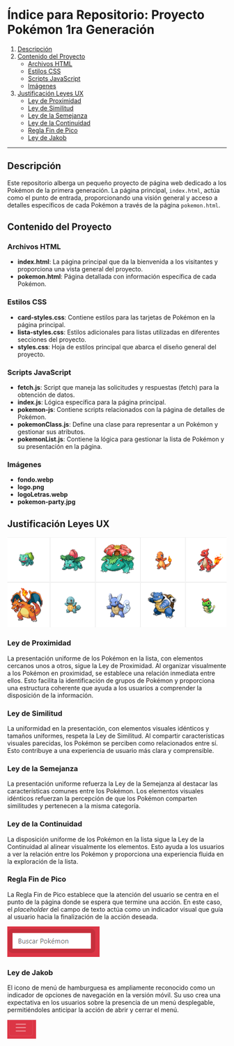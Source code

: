 # Índice para Repositorio: Proyecto Pokémon 1ra Generación

1. [Descripción](#descripción)
2. [Contenido del Proyecto](#contenido-del-proyecto)
    - [Archivos HTML](#archivos-html)
    - [Estilos CSS](#estilos-css)
    - [Scripts JavaScript](#scripts-javascript)
    - [Imágenes](#imágenes)
3. [Justificación Leyes UX](#justificación-leyes-ux)
    - [Ley de Proximidad](#ley-de-proximidad)
    - [Ley de Similitud](#ley-de-similitud)
    - [Ley de la Semejanza](#ley-de-la-semejanza)
    - [Ley de la Continuidad](#ley-de-la-continuidad)
    - [Regla Fin de Pico](#regla-fin-de-pico)
    - [Ley de Jakob](#ley-de-jakob)

---

## Descripción

Este repositorio alberga un pequeño proyecto de página web dedicado a los Pokémon de la primera generación. La página principal, `index.html`, actúa como el punto de entrada, proporcionando una visión general y acceso a detalles específicos de cada Pokémon a través de la página `pokemon.html`.

## Contenido del Proyecto

### Archivos HTML

- **index.html**: La página principal que da la bienvenida a los visitantes y proporciona una vista general del proyecto.
- **pokemon.html**: Página detallada con información específica de cada Pokémon.

### Estilos CSS

- **card-styles.css**: Contiene estilos para las tarjetas de Pokémon en la página principal.
- **lista-styles.css**: Estilos adicionales para listas utilizadas en diferentes secciones del proyecto.
- **styles.css**: Hoja de estilos principal que abarca el diseño general del proyecto.

### Scripts JavaScript

- **fetch.js**: Script que maneja las solicitudes y respuestas (fetch) para la obtención de datos.
- **index.js**: Lógica específica para la página principal.
- **pokemon-js**: Contiene scripts relacionados con la página de detalles de Pokémon.
- **pokemonClass.js**: Define una clase para representar a un Pokémon y gestionar sus atributos.
- **pokemonList.js**: Contiene la lógica para gestionar la lista de Pokémon y su presentación en la página.

### Imágenes

- **fondo.webp**
- **logo.png**
- **logoLetras.webp**
- **pokemon-party.jpg**

## Justificación Leyes UX

![Pokemon](images/readme/uno.png)

### Ley de Proximidad

La presentación uniforme de los Pokémon en la lista, con elementos cercanos unos a otros, sigue la Ley de Proximidad. Al organizar visualmente a los Pokémon en proximidad, se establece una relación inmediata entre ellos. Esto facilita la identificación de grupos de Pokémon y proporciona una estructura coherente que ayuda a los usuarios a comprender la disposición de la información.

### Ley de Similitud

La uniformidad en la presentación, con elementos visuales idénticos y tamaños uniformes, respeta la Ley de Similitud. Al compartir características visuales parecidas, los Pokémon se perciben como relacionados entre sí. Esto contribuye a una experiencia de usuario más clara y comprensible.

### Ley de la Semejanza

La presentación uniforme refuerza la Ley de la Semejanza al destacar las características comunes entre los Pokémon. Los elementos visuales idénticos refuerzan la percepción de que los Pokémon comparten similitudes y pertenecen a la misma categoría.

### Ley de la Continuidad

La disposición uniforme de los Pokémon en la lista sigue la Ley de la Continuidad al alinear visualmente los elementos. Esto ayuda a los usuarios a ver la relación entre los Pokémon y proporciona una experiencia fluida en la exploración de la lista.

### Regla Fin de Pico

La Regla Fin de Pico establece que la atención del usuario se centra en el punto de la página donde se espera que termine una acción. En este caso, el *placeholder* del campo de texto actúa como un indicador visual que guía al usuario hacia la finalización de la acción deseada.

![Buscador de pokemon](images/readme/busqueda.png)

### Ley de Jakob

El icono de menú de hamburguesa es ampliamente reconocido como un indicador de opciones de navegación en la versión móvil. Su uso crea una expectativa en los usuarios sobre la presencia de un menú desplegable, permitiéndoles anticipar la acción de abrir y cerrar el menú.

![Imagen menú hamburguesa](images/readme/hamburguesa.png)

